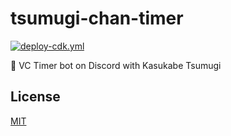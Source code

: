 <!----- BEGIN GHOST DOCS HEADER ----->

# tsumugi-chan-timer

<!----- BEGIN GHOST DOCS BADGES ----->

<a href="https://github.com/jill64/tsumugi-chan-timer/actions/workflows/deploy-cdk.yml"><img src="https://github.com/jill64/tsumugi-chan-timer/actions/workflows/deploy-cdk.yml/badge.svg" alt="deploy-cdk.yml" /></a>

<!----- END GHOST DOCS BADGES ----->

👜 VC Timer bot on Discord with Kasukabe Tsumugi

<!----- END GHOST DOCS HEADER ----->

<!----- BEGIN GHOST DOCS FOOTER ----->

## License

[MIT](LICENSE)

<!----- END GHOST DOCS FOOTER ----->
